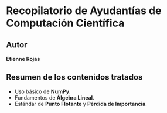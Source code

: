 # Recopilatorio de Ayudantías de Computación Científica

## Autor
**Etienne Rojas**

## Resumen de los contenidos tratados

- Uso básico de **NumPy**.
- Fundamentos de **Álgebra Lineal**.
- Estándar de **Punto Flotante** y **Pérdida de Importancia**.
